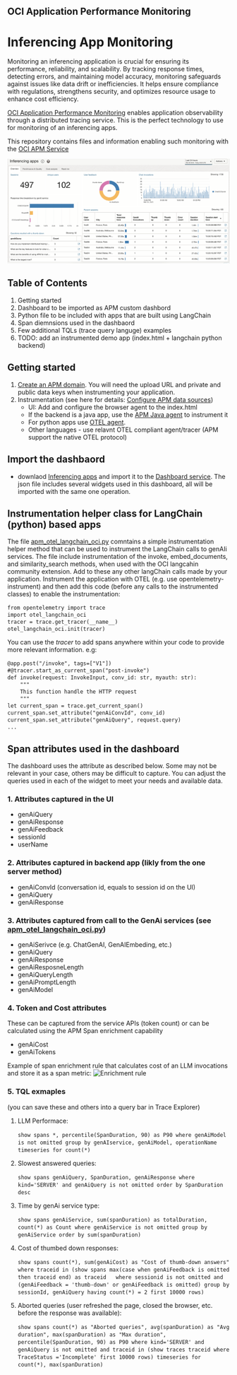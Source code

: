 ## OCI Application Performance Monitoring 
# Inferencing App Monitoring

Monitoring an inferencing application is crucial for ensuring its performance, reliability, and scalability. By tracking response times, detecting errors, and maintaining model accuracy, monitoring safeguards against issues like data drift or inefficiencies. It helps ensure compliance with regulations, strengthens security, and optimizes resource usage to enhance cost efficiency.

[OCI Application Performance Monitoring](https://www.oracle.com/manageability/application-performance-monitoring/) enables application observability through a distributed tracing service. This is the perfect technology to use for monitoring of an inferencing apps.


This repository contains files and information enabling such monitoring with the 
[OCI APM Service](https://www.oracle.com/manageability/)

![Dashboard overview page](inferoverview.png)

## Table of Contents
1. Getting started
2. Dashboard to be imported as APM custom dashbord   
3. Python file to be included with apps that are built using LangChain 
4. Span diemnsions used in the dashbaord
5. Few additional TQLs (trace query languge) examples 
6. TODO: add an instrumented demo app (index.html + langchain python backend)

## Getting started
1. [Create an APM domain](https://docs.oracle.com/en-us/iaas/application-performance-monitoring/doc/create-apm-domain.html). You will need the upload URL and private and public data keys when instrumenting your application.
2. Instrumentation (see here for details: [Configure APM data sources](https://docs.oracle.com/en-us/iaas/application-performance-monitoring/doc/configure-application-performance-monitoring-data-sources.html))
    - UI: Add and configure the browser agent to the index.html
    - If the backend is a java app, use the [APM Java agent](https://cloud.oracle.com/apm/apm-admin/admin/downloadAgents) to instrument it
    - For python apps use [OTEL agent](https://opentelemetry.io/docs/languages/python/).
    - Other languages - use relavnt OTEL compliant agent/tracer (APM support the native OTEL protocol)

## Import the dashbaord
- downlaod [Inferencing apps](inferencing-apps.json) and import it to the [Dashboard service](https://cloud.oracle.com/management-dashboard/dashboards). The json file includes several widgets used in this dashboard, all will be imported with the same one operation. 

## Instrumentation helper class for LangChain (python) based apps
The file [apm_otel_langchain_oci.py](apm_otel_langchain_oci.py) comntains a simple instrumentation helper method that can be used to instrument the LangChain calls to genAIi services. The file include instrumentation of the invoke, embed_documents, and similarity_search methods, when used with the OCI langcahin community extension. Add to these any other langChain calls made by your application.
Instrument the application with OTEL (e.g. use opentelemetry-instrument) and then add this code (before any calls to the instrumented classes) to enable the instrumentation:

    from opentelemetry import trace
    import otel_langchain_oci
    tracer = trace.get_tracer(__name__)
    otel_langchain_oci.init(tracer)

You can use the *tracer* to add spans anywhere within your code to provide more relevant information. e.g:


    @app.post("/invoke", tags=["V1"])
    #@tracer.start_as_current_span("post-invoke")
    def invoke(request: InvokeInput, conv_id: str, myauth: str):
        """
        This function handle the HTTP request
        """
    let current_span = trace.get_current_span()
    current_span.set_attribute("genAiConvId", conv_id)
    current_span.set_attribute("genAiQuery", request.query)
    ...

## Span attributes used in the dashboard
The dashboard uses the attribute as described below. Some may not be relevant in your case, others may be difficult to capture. You can adjust the queries used in each of the widget to meet your needs and available data. 
### 1. Attributes captured in the UI
- genAiQuery
- genAiResponse
- genAiFeedback
- sessionId
- userName

### 2. Attributes captured in backend app (likly from the one server method)
- genAiConvId  (conversation id, equals to session id on the UI)
- genAiQuery
- genAiResponse

### 3. Attributes captured from call to the GenAi services (see [apm_otel_langchain_oci.py](apm_otel_langchain_oci.py))
- genAiSerivce (e.g. ChatGenAI, GenAIEmbeding, etc.)
- genAiQuery
- genAiResponse
- genAiResposneLength
- genAiQueryLength
- genAiPromptLength
- genAiModel

### 4. Token and Cost attributes 
These can be captured from the service APIs (token count) or can be calculated using the APM Span enrichment capability
- genAiCost
- genAiTokens

Example of span enrichment rule that calculates cost of an LLM invocations and store it as a span metric:
![Enrichment rule](enrichmentrule.png)


### 5. TQL exmaples
(you can save these and others into a query bar in Trace Explorer)
1. LLM Performace:

    `show spans *, percentile(SpanDuration, 90) as P90 where genAiModel is not omitted group by genAIservice, genAiModel, operationName timeseries for count(*)`

2. Slowest answered queries:

    `show spans genAiQuery, SpanDuration, genAiResponse where kind='SERVER' and genAiQuery is not omitted order by SpanDuration desc`

3. Time by genAi service type:

    `show spans genAiService, sum(spanDuration) as totalDuration, count(*) as Count where genAiService is not omitted group by genAiService order by sum(spanDuration)`

4. Cost of thumbed down responses:

    `show spans count(*), sum(genAiCost) as "Cost of thumb-down answers" where traceid in (show spans max(case when genAiFeedback is omitted then traceid end) as traceid   where sessionid is not omitted and (genAiFeedback = 'thumb-down' or genAiFeedback is omitted) group by sessionId, genAiQuery having count(*) = 2 first 10000 rows)`

5. Aborted queries (user refreshed the page, closed the browser, etc. before the response was available):
   
   `show spans count(*) as "Aborted queries", avg(spanDuration) as "Avg duration", max(spanDuration) as "Max duration", percentile(SpanDuration, 90) as P90 where kind='SERVER' and genAiQuery is not omitted and traceid in (show traces traceid where TraceStatus ='Incomplete' first 10000 rows) timeseries for count(*), max(spanDuration)`

